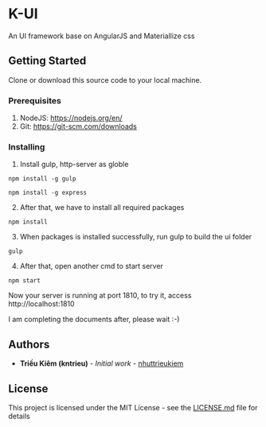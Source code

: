 # K-UI

An UI framework base on AngularJS and Materiallize css

## Getting Started

Clone or download this source code to your local machine.

### Prerequisites 
1. NodeJS: https://nodejs.org/en/
2. Git: https://git-scm.com/downloads

### Installing

1. Install gulp, http-server as globle

```
npm install -g gulp 

npm install -g express
```
2. After that, we have to install all required packages

```
npm install
```

3. When packages is installed successfully, run gulp to build the ui folder

```
gulp
```

4. After that, open another cmd to start server

```
npm start
```

Now your server is running at port 1810, to try it, access http://localhost:1810

I am completing the documents after, please wait :-)



## Authors

* **Triều Kiêm (kntrieu)** - *Initial work* - [nhuttrieukiem](https://github.com/nhuttrieukiem/)


## License

This project is licensed under the MIT License - see the [LICENSE.md](LICENSE.md) file for details

